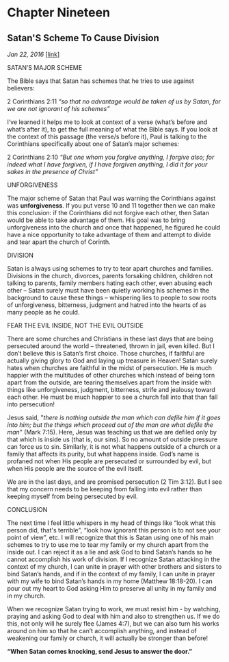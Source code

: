 # Chapter Nineteen
## Satan'S Scheme To Cause Division
*Jan 22, 2016*
[[link](https://nccf.church/Blog.aspx?BlogID=48)] 

SATAN’S MAJOR SCHEME

The Bible says that Satan has schemes that he tries to use against believers:

2 Corinthians 2:11 *“so that no advantage would be taken of us by Satan, for we are not ignorant of his schemes”*

I’ve learned it helps me to look at context of a verse (what’s before and what’s after it), to get the full meaning of what the Bible says. If you look at the context of this passage (the verse/s before it), Paul is talking to the Corinthians specifically about one of Satan’s major schemes:

2 Corinthians 2:10 *“But one whom you forgive anything, I forgive also; for indeed what I have forgiven, if I have forgiven anything, I did it for your sakes in the presence of Christ”*

UNFORGIVENESS

The major scheme of Satan that Paul was warning the Corinthians against was **unforgiveness**. If you put verse 10 and 11 together then we can make this conclusion: if the Corinthians did not forgive each other, then Satan would be able to take advantage of them. His goal was to bring unforgiveness into the church and once that happened, he figured he could have a nice opportunity to take advantage of them and attempt to divide and tear apart the church of Corinth.

DIVISION

Satan is always using schemes to try to tear apart churches and families. Divisions in the church, divorces, parents forsaking children, children not talking to parents, family members hating each other, even abusing each other – Satan surely must have been quietly working his schemes in the background to cause these things – whispering lies to people to sow roots of unforgiveness, bitterness, judgment and hatred into the hearts of as many people as he could.

FEAR THE EVIL INSIDE, NOT THE EVIL OUTSIDE

There are some churches and Christians in these last days that are being persecuted around the world – threatened, thrown in jail, even killed. But I don’t believe this is Satan’s first choice. Those churches, if faithful are actually giving glory to God and laying up treasure in Heaven! Satan surely hates when churches are faithful in the midst of persecution. He is much happier with the multitudes of other churches which instead of being torn apart from the outside, are tearing themselves apart from the inside with things like unforgiveness, judgment, bitterness, strife and jealousy toward each other. He must be much happier to see a church fall into that than fall into persecution!

Jesus said, "*there is nothing outside the man which can defile him if it goes into him; but the things which proceed out of the man are what defile the man*" (Mark 7:15). Here, Jesus was teaching us that we are defiled only by that which is inside us (that is, our sins). So no amount of outside pressure can force us to sin. Similarly, it is not what happens outside of a church or a family that affects its purity, but what happens inside. God’s name is profaned not when His people are persecuted or surrounded by evil, but when His people are the source of the evil itself.

We are in the last days, and are promised persecution (2 Tim 3:12). But I see that my concern needs to be keeping from falling into evil rather than keeping myself from being persecuted by evil.

CONCLUSION

The next time I feel little whispers in my head of things like “look what this person did, that's terrible", “look how ignorant this person is to not see your point of view”, etc. I will recognize that this is Satan using one of his main schemes to try to use me to tear my family or my church apart from the inside out. I can reject it as a lie and ask God to bind Satan’s hands so he cannot accomplish his work of division. If I recognize Satan attacking in the context of my church, I can unite in prayer with other brothers and sisters to bind Satan’s hands, and if in the context of my family, I can unite in prayer with my wife to bind Satan’s hands in my home (Matthew 18:18-20). I can pour out my heart to God asking Him to preserve all unity in my family and in my church.

When we recognize Satan trying to work, we must resist him - by watching, praying and asking God to deal with him and also to strengthen us. If we do this, not only will he surely flee (James 4:7), but we can also turn his works around on him so that he can’t accomplish anything, and instead of weakening our family or church, it will actually be stronger than before!

**“When Satan comes knocking, send Jesus to answer the door.”**
